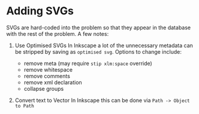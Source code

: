# Adding SVGs

SVGs are hard-coded into the problem so that they appear in the database with the rest of the problem. A few notes:

1. Use Optimised SVGs
   In Inkscape a lot of the unnecessary metadata can be stripped by saving as `optimised svg`.
   Options to change include:

   - remove meta (may require `stip xlm:space` override)
   - remove whitespace
   - remove comments
   - remove xml declaration
   - collapse groups

2. Convert text to Vector
   In Inkscape this can be done via `Path -> Object to Path`
